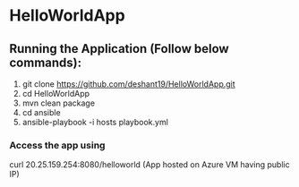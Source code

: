 # HelloWorldApp

## Running the Application (Follow below commands):

1. git clone https://github.com/deshant19/HelloWorldApp.git 
2. cd HelloWorldApp
3. mvn clean package
4. cd ansible
5. ansible-playbook -i hosts playbook.yml

### Access the app using
curl 20.25.159.254:8080/helloworld (App hosted on Azure VM having public IP)
